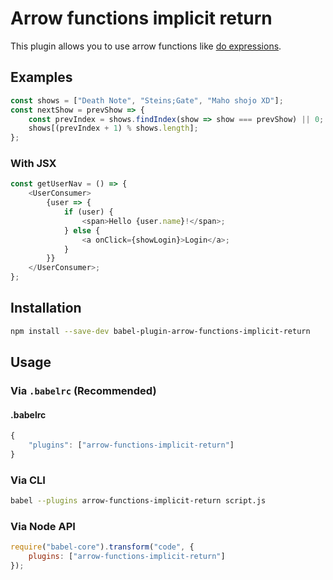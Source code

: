 # Arrow functions implicit return

This plugin allows you to use arrow functions like [do expressions](https://github.com/getify/You-Dont-Know-JS/blob/master/types%20%26%20grammar/ch5.md#statement-completion-values).

## Examples

```js
const shows = ["Death Note", "Steins;Gate", "Maho shojo XD"];
const nextShow = prevShow => {
    const prevIndex = shows.findIndex(show => show === prevShow) || 0;
    shows[(prevIndex + 1) % shows.length];
};
```

### With JSX

```js
const getUserNav = () => {
    <UserConsumer>
        {user => {
            if (user) {
                <span>Hello {user.name}!</span>;
            } else {
                <a onClick={showLogin}>Login</a>;
            }
        }}
    </UserConsumer>;
};
```

## Installation

```sh
npm install --save-dev babel-plugin-arrow-functions-implicit-return
```

## Usage

### Via `.babelrc` (Recommended)

#### .babelrc

```js
{
    "plugins": ["arrow-functions-implicit-return"]
}
```

### Via CLI

```sh
babel --plugins arrow-functions-implicit-return script.js
```

### Via Node API

```js
require("babel-core").transform("code", {
    plugins: ["arrow-functions-implicit-return"]
});
```
